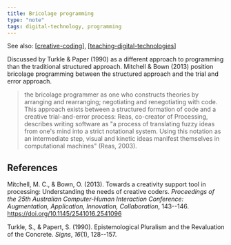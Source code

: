 ```yaml
---
title: Bricolage programming
type: "note"
tags: digital-technology, programming
---
```


See also: [[creative-coding]], [[teaching-digital-technologies]]

Discussed by Turkle & Paper (1990) as a different approach to programming than the traditional structured approach. Mitchell & Bown (2013) position bricolage programming between the structured approach and the trial and error approach.

> the bricolage programmer as one who constructs theories by arranging and rearranging; negotiating and renegotiating with code. This approach exists between a structured formation of code and a creative trial-and-error process: Reas, co-creator of Processing, describes writing software as "a process of translating fuzzy ideas from one's mind into a strict notational system. Using this notation as an intermediate step, visual and kinetic ideas manifest themselves in computational machines" (Reas, 2003).

## References

Mitchell, M. C., & Bown, O. (2013). Towards a creativity support tool in processing: Understanding the needs of creative coders. *Proceedings of the 25th Australian Computer-Human Interaction Conference: Augmentation, Application, Innovation, Collaboration*, 143--146. <https://doi.org/10.1145/2541016.2541096>

Turkle, S., & Papert, S. (1990). Epistemological Pluralism and the Revaluation of the Concrete. *Signs*, *16*(1), 128--157.

[//begin]: # "Autogenerated link references for markdown compatibility"
[creative-coding]: creative-coding "Creative Coding"
[teaching-digital-technologies]: teaching-digital-technologies "Teaching Digital Technologies"
[//end]: # "Autogenerated link references"